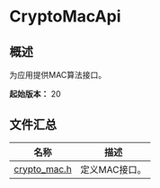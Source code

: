 # CryptoMacApi

<!--Kit: Crypto Architecture Kit-->
<!--Subsystem: Security-->
<!--Owner: @zxz--3-->
<!--SE: @lanming-->
<!--TSE: @PAFT--> 

## 概述

为应用提供MAC算法接口。

**起始版本：** 20

## 文件汇总

| 名称 | 描述 |
| -- | -- |
| [crypto_mac.h](capi-crypto-mac-h.md) | 定义MAC接口。 |
